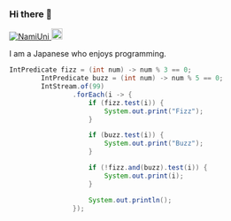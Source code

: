 ### Hi there 👋
<p align="left">
  <a href="https://github.com/NamiUni/NamiUni/">
    <img src="https://komarev.com/ghpvc/?username=NamiUni" alt="NamiUni" />
  </a>
  <a href="http://twitter.com/namiu_unitarou">
    <img height="20" src="https://img.shields.io/twitter/follow/NamiUni?label=Twitter&logo=twitter&style=flat" />
  </a>
</p>
I am a Japanese who enjoys programming.

```java
IntPredicate fizz = (int num) -> num % 3 == 0;
        IntPredicate buzz = (int num) -> num % 5 == 0;
        IntStream.of(99)
                .forEach(i -> {
                    if (fizz.test(i)) {
                        System.out.print("Fizz");
                    }

                    if (buzz.test(i)) {
                        System.out.print("Buzz");
                    }

                    if (!fizz.and(buzz).test(i)) {
                        System.out.print(i);
                    }

                    System.out.println();
                });
```
<!--
**NamiUni/NamiUni** is a ✨ _special_ ✨ repository because its `README.md` (this file) appears on your GitHub profile.

Here are some ideas to get you started:

- 🔭 I’m currently working on ...
- 🌱 I’m currently learning ...
- 👯 I’m looking to collaborate on ...
- 🤔 I’m looking for help with ...
- 💬 Ask me about ...
- 📫 How to reach me: ...
- 😄 Pronouns: ...
- ⚡ Fun fact: ...
-->
